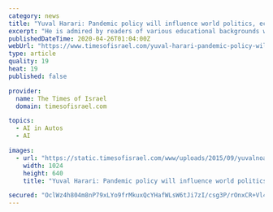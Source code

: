 ```yaml
---
category: news
title: "Yuval Harari: Pandemic policy will influence world politics, economy for decades"
excerpt: "He is admired by readers of various educational backgrounds who love his way of combining seemingly unrelated disciplines such as history, botanics, microeconomics and artificial intelligence to draw a big picture of ... it’s not just out of compassion. It’s self-interest. As long as the epidemic spreads anywhere, it endangers everybody."
publishedDateTime: 2020-04-26T01:04:00Z
webUrl: "https://www.timesofisrael.com/yuval-harari-pandemic-policy-will-influence-world-politics-economy-for-decades/"
type: article
quality: 19
heat: 19
published: false

provider:
  name: The Times of Israel
  domain: timesofisrael.com

topics:
  - AI in Autos
  - AI

images:
  - url: "https://static.timesofisrael.com/www/uploads/2015/09/yuvalnoahharari-1024x640.jpg"
    width: 1024
    height: 640
    title: "Yuval Harari: Pandemic policy will influence world politics, economy for decades"

secured: "OclWz4h804m8nP79xLYo9frMkuxQcYHafWLsW6tJi7zI/csg3P/rOnxCR+Vl4TMKa54tEL4WBQlEWD+nIxsyJ12u2jDMZtXKhgaZJ1YMSJPpdFLadWBcicXkcaW4CYyvmfqDvsPfQSfgpUGzdS4AWTmrHALhls/Kv/JUU2+2B+XA0A0LDwIdknRCunij3ZDQS/nX8z9yBeREn1U9UEKw05U5A8Yvem7qHGcBLHJB0rDoVFq9VueQZ22gNEaRmruBte4jsZamNTnK71GZ9arJvTUHCoNtmZLoHnEic/ZHzWcLNLSz+jCFjH1zpcM3i5Vh;9XDxtKR9QAI+z/F9p5MlQA=="
---
```



